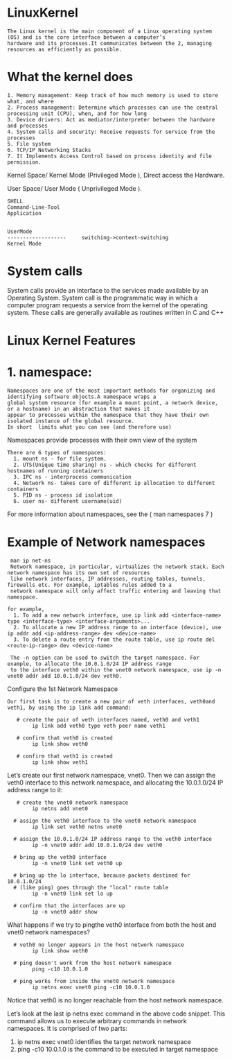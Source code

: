 # LinuxKernel
    The Linux kernel is the main component of a Linux operating system (OS) and is the core interface between a computer’s 
    hardware and its processes.It communicates between the 2, managing resources as efficiently as possible.

# What the kernel does
    1. Memory management: Keep track of how much memory is used to store what, and where
    2. Process management: Determine which processes can use the central processing unit (CPU), when, and for how long
    3. Device drivers: Act as mediator/interpreter between the hardware and processes
    4. System calls and security: Receive requests for service from the processes
    5. File system
    6. TCP/IP Networking Stacks
    7. It Implements Access Control based on process identity and file permission.
Kernel Space/ Kernel Mode (Privileged Mode ), Direct access the Hardware.
 
User Space/ User Mode ( Unprivileged Mode ).

    SHELL
    Command-Line-Tool
    Application


    UserMode
    -------------------		switching->context-switching
    Kernel Mode		

# System calls
 System calls provide an interface to the services made available by an Operating System.
 System call is the programmatic way in which a computer program requests a service from the kernel of the operating system.
 These calls are generally available as routines written in C and C++

# Linux Kernel Features
# 1. namespace: 
    Namespaces are one of the most important methods for organizing and identifying software objects.A namespace wraps a
    global system resource (for example a mount point, a network device, or a hostname) in an abstraction that makes it 
    appear to processes within the namespace that they have their own isolated instance of the global resource.
    In short  limits what you can see (and therefore use)

Namespaces provide processes with their own view of the system

    There are 6 types of namespaces:
      1. mount ns - for file system.
      2. UTS(Unique time sharing) ns - which checks for different hostnames of running containers
      3. IPC ns - interprocess communication
      4. Network ns- takes care of different ip allocation to different containers
      5. PID ns - process id isolation
      6. user ns- different username(uid)
For more information about namespaces, see the ( man namespaces 7 )
   
   # Example of Network namespaces
     man ip net-ns
     Network namespace, in particular, virtualizes the network stack. Each network namespace has its own set of resources
     like network interfaces, IP addresses, routing tables, tunnels, firewalls etc. For example, iptables rules added to a
     network namespace will only affect traffic entering and leaving that namespace.
     
    for example,
      1. To add a new network interface, use ip link add <interface-name> type <interface-type> <interface-arguments>...
      2. To allocate a new IP address range to an interface (device), use ip addr add <ip-address-range> dev <device-name>
      3. To delete a route entry from the route table, use ip route del <route-ip-range> dev <device-name>

     The -n option can be used to switch the target namespace. For example, to allocate the 10.0.1.0/24 IP address range 
     to the interface veth0 within the vnet0 network namespace, use ip -n vnet0 addr add 10.0.1.0/24 dev veth0.
 
Configure the 1st Network Namespace    
     
    Our first task is to create a new pair of veth interfaces, veth0and veth1, by using the ip link add command:
       
       # create the pair of veth interfaces named, veth0 and veth1
            ip link add veth0 type veth peer name veth1

       # confirm that veth0 is created
            ip link show veth0

       # confirm that veth1 is created
            ip link show veth1
    
Let’s create our first network namespace, vnet0. Then we can assign the veth0 interface to this network namespace, and 
allocating the 10.0.1.0/24 IP address range to it:

       # create the vnet0 network namespace
            ip netns add vnet0

      # assign the veth0 interface to the vnet0 network namespace
            ip link set veth0 netns vnet0

      # assign the 10.0.1.0/24 IP address range to the veth0 interface
            ip -n vnet0 addr add 10.0.1.0/24 dev veth0

      # bring up the veth0 interface
            ip -n vnet0 link set veth0 up

      # bring up the lo interface, because packets destined for 10.0.1.0/24
      # (like ping) goes through the "local" route table
            ip -n vnet0 link set lo up 

      # confirm that the interfaces are up
            ip -n vnet0 addr show

What happens if we try to pingthe veth0 interface from both the host and vnet0 network namespaces?
 
      # veth0 no longer appears in the host network namespace
            ip link show veth0            

      # ping doesn't work from the host network namespace
            ping -c10 10.0.1.0

      # ping works from inside the vnet0 network namespace
            ip netns exec vnet0 ping -c10 10.0.1.0
            
Notice that veth0 is no longer reachable from the host network namespace.

Let’s look at the last ip netns exec command in the above code snippet. This command allows us to execute arbitrary 
commands in network namespaces.
It is comprised of two parts:
 1. ip netns exec vnet0 identifies the target network namespace
 2. ping -c10 10.0.1.0 is the command to be executed in target namespace

